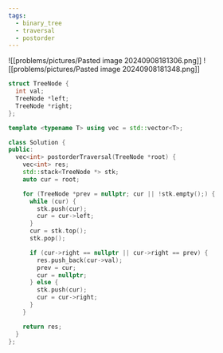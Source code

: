 ```yaml
---
tags:
  - binary_tree
  - traversal
  - postorder
---
```


![[problems/pictures/Pasted image 20240908181306.png]]
![[problems/pictures/Pasted image 20240908181348.png]]

```c++
struct TreeNode {
  int val;
  TreeNode *left;
  TreeNode *right;
};

template <typename T> using vec = std::vector<T>;

class Solution {
public:
  vec<int> postorderTraversal(TreeNode *root) {
    vec<int> res;
    std::stack<TreeNode *> stk;
    auto cur = root;

    for (TreeNode *prev = nullptr; cur || !stk.empty();) {
      while (cur) {
        stk.push(cur);
        cur = cur->left;
      }
      cur = stk.top();
      stk.pop();

      if (cur->right == nullptr || cur->right == prev) {
        res.push_back(cur->val);
        prev = cur;
        cur = nullptr;
      } else {
        stk.push(cur);
        cur = cur->right;
      }
    }

    return res;
  }
};
```